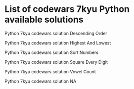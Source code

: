 # List of codewars 7kyu Python available solutions

Python 7kyu codewars solution Descending Order

Python 7kyu codewars solution Highest And Lowest

Python 7kyu codewars solution Sort Numbers

Python 7kyu codewars solution Square Every Digit

Python 7kyu codewars solution Vowel Count

Python 7kyu codewars solution NA

